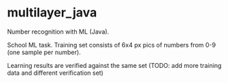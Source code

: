 # multilayer_java
Number recognition with ML (Java).

School ML task. Training set consists of 6x4 px pics of numbers from 0-9 (one sample per number).

Learning results are verified against the same set (TODO: add more training data and different verification set)
